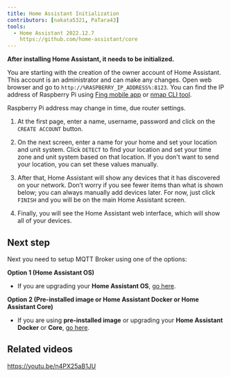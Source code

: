 ```yaml
---
title: Home Assistant Initialization
contributors: [nakata5321, PaTara43]
tools:
  - Home Assistant 2022.12.7
    https://github.com/home-assistant/core
---
```


**After installing Home Assistant, it needs to be initialized.**

<robo-wiki-picture src="home-assistant/ha_init.png" />

You are starting with the creation of the owner account of Home Assistant. This account is an administrator and can make any changes. Open web browser and go to `http://%RASPBERRY_IP_ADDRESS%:8123`. You can find the IP address of Raspberry Pi using [Fing mobile app](https://www.fing.com/products) or [nmap CLI tool](https://vitux.com/find-devices-connected-to-your-network-with-nmap/).

<robo-wiki-note type="note">Raspberry Pi address may change in time, due router settings.</robo-wiki-note>

<robo-wiki-video controls src="https://static.robonomics.network/wiki/hass-init.mp4" />

1. At the first page, enter a name, username, password and click on the `CREATE ACCOUNT` button.

2. On the next screen, enter a name for your home and set your location and unit system. Click `DETECT` to find your location and set your time zone and unit system based on that location. If you don't want to send your location, you can set these values manually.

3. After that, Home Assistant will show any devices that it has discovered on your network. Don’t worry if you see fewer items than what is shown below; you can always manually add devices later. For now, just click `FINISH` and you will be on the main Home Assistant screen.

4. Finally, you will see the Home Assistant web interface, which will show all of your devices. 

## Next step

Next you need to setup MQTT Broker using one of the options:

**Option 1 (Home Assistant OS)**
* If you are upgrading your **Home Assistant OS**, [go here](/docs/mqtt-hassos/).

**Option 2 (Pre-installed image or Home Assistant Docker or Home Assistant Core)**
* If you are using **pre-installed image** or upgrading your **Home Assistant Docker** or **Core**, [go here](/docs/mqtt-image-docker-core/).

## Related videos

https://youtu.be/n4PX25aB1JU